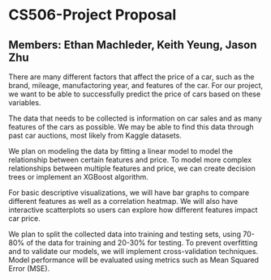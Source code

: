 # CS506-Project Proposal

## Members: Ethan Machleder, Keith Yeung, Jason Zhu

There are many different factors that affect the price of a car, such as the brand, mileage, manufactoring year, and features of the car. For our project, we want to be able to successfully predict the price of cars based on these variables.

The data that needs to be collected is information on car sales and as many features of the cars as possible. We may be able to find this data through past car auctions, most likely from Kaggle datasets.

We plan on modeling the data by fitting a linear model to model the relationship between certain features and price. To model more complex relationships between multiple features and price, we can create decision trees or implement an XGBoost algorithm.

For basic descriptive visualizations, we will have bar graphs to compare different features as well as a correlation heatmap. We will also have interactive scatterplots so users can explore how different features impact car price.

We plan to split the collected data into training and testing sets, using 70-80% of the data for training and 20-30% for testing. To prevent overfitting and to validate our models, we will implement cross-validation techniques. Model performance will be evaluated using metrics such as Mean Squared Error (MSE).

